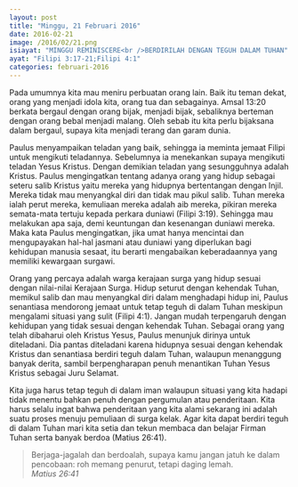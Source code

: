 ```yaml
---
layout: post
title: "Minggu, 21 Februari 2016"
date: 2016-02-21
image: /2016/02/21.png
isiayat: "MINGGU REMINISCERE<br />BERDIRILAH DENGAN TEGUH DALAM TUHAN"
ayat: "Filipi 3:17-21;Filipi 4:1"
categories: februari-2016
---
```


Pada umumnya kita mau meniru perbuatan orang lain. Baik itu teman dekat, orang yang menjadi idola kita, orang tua dan sebagainya. Amsal 13:20 berkata bergaul dengan orang bijak, menjadi bijak, sebaliknya berteman dengan orang bebal menjadi malang. Oleh sebab itu kita perlu bijaksana dalam bergaul, supaya kita menjadi terang dan garam dunia.

Paulus menyampaikan teladan yang baik, sehingga ia meminta jemaat Filipi untuk mengikuti teladannya. Sebelumnya ia menekankan supaya mengikuti teladan Yesus Kristus. Dengan demikian teladan yang sesungguhnya adalah Kristus. Paulus mengingatkan tentang adanya orang yang hidup sebagai seteru salib Kristus yaitu mereka yang hidupnya bertentangan dengan Injil. Mereka tidak mau menyangkal diri dan tidak mau pikul salib. Tuhan mereka ialah perut mereka, kemuliaan mereka adalah aib mereka, pikiran mereka semata-mata tertuju kepada perkara duniawi (Filipi 3:19). Sehingga mau melakukan apa saja, demi keuntungan dan kesenangan duniawi mereka. Maka kata Paulus mengingatkan, jika umat hanya mencintai dan mengupayakan hal-hal jasmani atau duniawi yang diperlukan bagi kehidupan manusia sesaat, itu berarti mengabaikan keberadaannya yang memiliki kewargaan surgawi.

Orang yang percaya adalah warga kerajaan surga yang hidup sesuai dengan nilai-nilai Kerajaan Surga. Hidup seturut dengan kehendak Tuhan, memikul salib dan mau menyangkal diri dalam menghadapi hidup ini, Paulus senantiasa mendorong jemaat untuk tetap teguh di dalam Tuhan meskipun mengalami situasi yang sulit (Filipi 4:1). Jangan mudah terpengaruh dengan kehidupan yang tidak sesuai dengan kehendak Tuhan. Sebagai orang yang telah dibaharui oleh Kristus Yesus, Paulus menunjuk dirinya untuk diteladani. Dia pantas diteladani karena hidupnya sesuai dengan kehendak Kristus dan senantiasa berdiri teguh dalam Tuhan, walaupun menanggung banyak derita, sambil berpengharapan penuh menantikan Tuhan Yesus Kristus sebagai Juru Selamat.

Kita juga harus tetap teguh di dalam iman walaupun situasi yang kita hadapi tidak menentu bahkan penuh dengan pergumulan atau penderitaan. Kita harus selalu ingat bahwa penderitaan yang kita alami sekarang ini adalah suatu proses menuju pemuliaan di surga kelak. Agar kita dapat berdiri teguh di dalam Tuhan mari kita setia dan tekun membaca dan belajar Firman Tuhan serta banyak berdoa (Matius 26:41).

<blockquote>Berjaga-jagalah dan berdoalah, supaya kamu jangan jatuh ke dalam pencobaan: roh memang penurut, tetapi daging lemah.
<br /><cite>Matius 26:41</cite></blockquote>